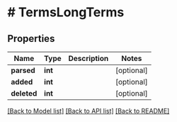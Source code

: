 # # TermsLongTerms

## Properties

Name | Type | Description | Notes
------------ | ------------- | ------------- | -------------
**parsed** | **int** |  | [optional]
**added** | **int** |  | [optional]
**deleted** | **int** |  | [optional]

[[Back to Model list]](../../README.md#models) [[Back to API list]](../../README.md#endpoints) [[Back to README]](../../README.md)
